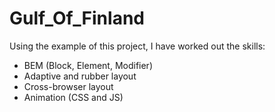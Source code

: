 # Gulf_Of_Finland

Using the example of this project, I have worked out the skills:
- BEM (Block, Element, Modifier)
- Adaptive and rubber layout
- Сross-browser layout
- Animation (CSS and JS)
